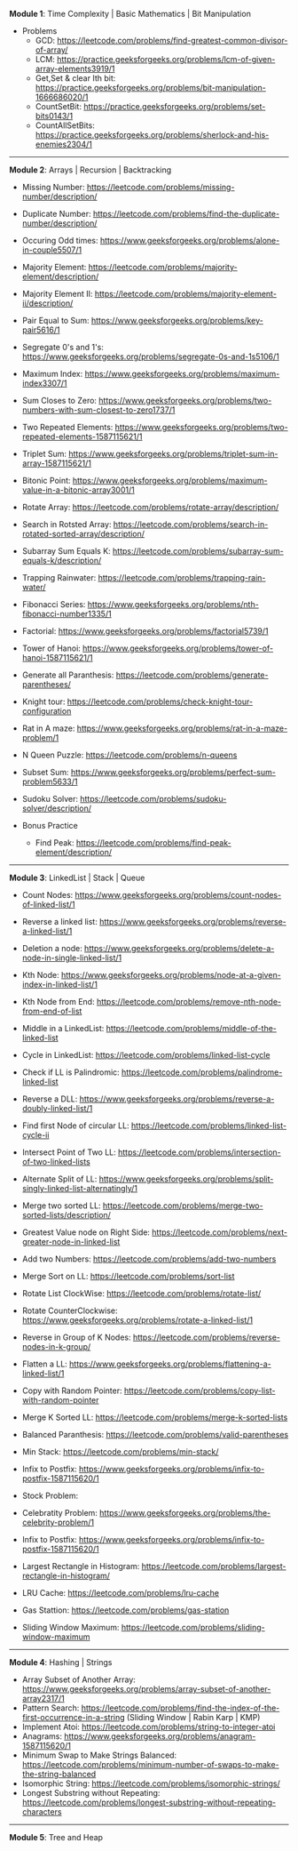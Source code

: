 **Module 1**: Time Complexity | Basic Mathematics | Bit Manipulation

- Problems
    - GCD: https://leetcode.com/problems/find-greatest-common-divisor-of-array/
    - LCM: https://practice.geeksforgeeks.org/problems/lcm-of-given-array-elements3919/1
    - Get,Set & clear Ith bit: https://practice.geeksforgeeks.org/problems/bit-manipulation-1666686020/1
    - CountSetBit: https://practice.geeksforgeeks.org/problems/set-bits0143/1
    - CountAllSetBits: https://practice.geeksforgeeks.org/problems/sherlock-and-his-enemies2304/1



-----------------------------------------------------------------------------------------

**Module 2**: Arrays | Recursion | Backtracking

 - Missing Number: https://leetcode.com/problems/missing-number/description/
 - Duplicate Number: https://leetcode.com/problems/find-the-duplicate-number/description/
 - Occuring Odd times: https://www.geeksforgeeks.org/problems/alone-in-couple5507/1
 - Majority Element: https://leetcode.com/problems/majority-element/description/
 - Majority Element II: https://leetcode.com/problems/majority-element-ii/description/
 - Pair Equal to Sum: https://www.geeksforgeeks.org/problems/key-pair5616/1
 - Segregate 0's and 1's: https://www.geeksforgeeks.org/problems/segregate-0s-and-1s5106/1
 - Maximum Index: https://www.geeksforgeeks.org/problems/maximum-index3307/1
 - Sum Closes to Zero: https://www.geeksforgeeks.org/problems/two-numbers-with-sum-closest-to-zero1737/1
 - Two Repeated Elements: https://www.geeksforgeeks.org/problems/two-repeated-elements-1587115621/1
 - Triplet Sum: https://www.geeksforgeeks.org/problems/triplet-sum-in-array-1587115621/1
 - Bitonic Point: https://www.geeksforgeeks.org/problems/maximum-value-in-a-bitonic-array3001/1
 - Rotate Array: https://leetcode.com/problems/rotate-array/description/
 - Search in Rotsted Array: https://leetcode.com/problems/search-in-rotated-sorted-array/description/
 - Subarray Sum Equals K: https://leetcode.com/problems/subarray-sum-equals-k/description/
 - Trapping Rainwater: https://leetcode.com/problems/trapping-rain-water/

 - Fibonacci Series: https://www.geeksforgeeks.org/problems/nth-fibonacci-number1335/1
 - Factorial: https://www.geeksforgeeks.org/problems/factorial5739/1
 - Tower of Hanoi: https://www.geeksforgeeks.org/problems/tower-of-hanoi-1587115621/1
 - Generate all Paranthesis: https://leetcode.com/problems/generate-parentheses/
 - Knight tour: https://leetcode.com/problems/check-knight-tour-configuration
 - Rat in A maze: https://www.geeksforgeeks.org/problems/rat-in-a-maze-problem/1
 - N Queen Puzzle: https://leetcode.com/problems/n-queens
 - Subset Sum: https://www.geeksforgeeks.org/problems/perfect-sum-problem5633/1
 - Sudoku Solver: https://leetcode.com/problems/sudoku-solver/description/
 
- Bonus Practice
    - Find Peak: https://leetcode.com/problems/find-peak-element/description/



-----------------------------------------------------------------------------------------

**Module 3**: LinkedList | Stack | Queue

 - Count Nodes: https://www.geeksforgeeks.org/problems/count-nodes-of-linked-list/1
 - Reverse a linked list: https://www.geeksforgeeks.org/problems/reverse-a-linked-list/1
 - Deletion a node: https://www.geeksforgeeks.org/problems/delete-a-node-in-single-linked-list/1
 - Kth Node: https://www.geeksforgeeks.org/problems/node-at-a-given-index-in-linked-list/1
 - Kth Node from End: https://leetcode.com/problems/remove-nth-node-from-end-of-list
 - Middle in a LinkedList: https://leetcode.com/problems/middle-of-the-linked-list
 - Cycle in LinkedList: https://leetcode.com/problems/linked-list-cycle
 - Check if LL is Palindromic: https://leetcode.com/problems/palindrome-linked-list
 - Reverse a DLL: https://www.geeksforgeeks.org/problems/reverse-a-doubly-linked-list/1
 - Find first Node of circular LL: https://leetcode.com/problems/linked-list-cycle-ii
 - Intersect Point of Two LL: https://leetcode.com/problems/intersection-of-two-linked-lists
 - Alternate Split of LL: https://www.geeksforgeeks.org/problems/split-singly-linked-list-alternatingly/1
 - Merge two sorted LL: https://leetcode.com/problems/merge-two-sorted-lists/description/
 - Greatest Value node on Right Side: https://leetcode.com/problems/next-greater-node-in-linked-list
 - Add two Numbers: https://leetcode.com/problems/add-two-numbers
 - Merge Sort on LL: https://leetcode.com/problems/sort-list
 - Rotate List ClockWise: https://leetcode.com/problems/rotate-list/
 - Rotate CounterClockwise: https://www.geeksforgeeks.org/problems/rotate-a-linked-list/1
 - Reverse in Group of K Nodes: https://leetcode.com/problems/reverse-nodes-in-k-group/
 - Flatten a LL: https://www.geeksforgeeks.org/problems/flattening-a-linked-list/1
 - Copy with Random Pointer: https://leetcode.com/problems/copy-list-with-random-pointer
 - Merge K Sorted LL: https://leetcode.com/problems/merge-k-sorted-lists

 - Balanced Paranthesis: https://leetcode.com/problems/valid-parentheses
 - Min Stack: https://leetcode.com/problems/min-stack/
 - Infix to Postfix: https://www.geeksforgeeks.org/problems/infix-to-postfix-1587115620/1
 - Stock Problem:
 - Celebratity Problem: https://www.geeksforgeeks.org/problems/the-celebrity-problem/1
 - Infix to Postfix: https://www.geeksforgeeks.org/problems/infix-to-postfix-1587115620/1
 - Largest Rectangle in Histogram: https://leetcode.com/problems/largest-rectangle-in-histogram/

 - LRU Cache: https://leetcode.com/problems/lru-cache
 - Gas Stattion: https://leetcode.com/problems/gas-station
 - Sliding Window Maximum: https://leetcode.com/problems/sliding-window-maximum

 -----------------------------------------------------------------------------------------

**Module 4**: Hashing | Strings

- Array Subset of Another Array: https://www.geeksforgeeks.org/problems/array-subset-of-another-array2317/1
- Pattern Search: https://leetcode.com/problems/find-the-index-of-the-first-occurrence-in-a-string (Sliding Window | Rabin Karp | KMP)
- Implement Atoi: https://leetcode.com/problems/string-to-integer-atoi
- Anagrams: https://www.geeksforgeeks.org/problems/anagram-1587115620/1
- Minimum Swap to Make Strings Balanced: https://leetcode.com/problems/minimum-number-of-swaps-to-make-the-string-balanced
- Isomorphic String: https://leetcode.com/problems/isomorphic-strings/
- Longest Substring without Repeating: https://leetcode.com/problems/longest-substring-without-repeating-characters


 
-----------------------------------------------------------------------------------------


**Module 5**: Tree and Heap
